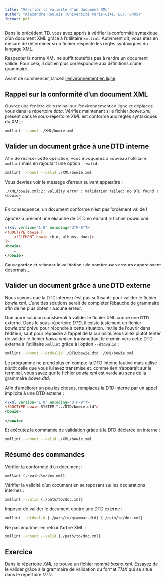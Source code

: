 ```yaml
---
title: "Vérifier la validité d’un document XML"
author: "Alexandre Roulois (Université Paris-Cité, LLF, CNRS)"
format: pdf
---
```


Dans le précédent TD, vous avez appris à vérifier la conformité syntaxique d’un document XML grâce à l’utilitaire `xmllint`. Autrement dit, vous êtes en mesure de déterminer si un fichier respecte les règles syntaxiques du langage XML.

Respecter la norme XML ne suffit toutefois pas à rendre un document valide. Pour cela, il doit en plus correspondre aux définitions d’une grammaire.

Avant de commencer, lancez [l’environnement en ligne](https://mybinder.org/v2/gh/Alex-bzh/XML-M2ILTS/HEAD).

## Rappel sur la conformité d’un document XML

Ouvrez une fenêtre de terminal sur l’environnement en ligne et déplacez-vous dans le répertoire *data*. Vérifiez maintenant si le fichier *bowie.xml*, présent dans le sous-répertoire *XML* est conforme aux règles syntaxiques du XML :

```bash
xmllint --noout ./XML/bowie.xml
```

## Valider un document grâce à une DTD interne

Afin de réaliser cette opération, vous invoquerez à nouveau l’utilitaire `xmllint` mais en rajoutant une option `--valid` :

```bash
xmllint --noout --valid ./XML/bowie.xml
```

Vous devriez voir le message d’erreur suivant apparaître :

```
./XML/bowie.xml:2: validity error : Validation failed: no DTD found !
<bowie>
      ^
```

En conséquence, un document conforme n’est pas forcément valide !

Ajoutez à présent une ébauche de DTD en éditant le fichier *bowie.xml* :

```xml
<?xml version="1.0" encoding="UTF-8"?>
<!DOCTYPE bowie [
	<!ELEMENT bowie (bio, albums, duos)>
]>
<bowie>
	…
</bowie>
```

Sauvegardez et relancez la validation : de nombreuses erreurs apparaissent désormais…

## Valider un document grâce à une DTD externe

Nous savons que la DTD interne n’est pas suffisante pour valider le fichier *bowie.xml*. L’une des solutions serait de compléter l’ébauche de grammaire afin de ne plus obtenir aucune erreur.

Une autre solution consisterait à valider le fichier XML contre une DTD externe. Dans le sous-répertoire *DTD*, il existe justement un fichier *bowie.dtd* prévu pour répondre à cette situation. Inutile de l’ouvrir dans l’éditeur, sauf pour répondre à l’appel de la curiosité. Vous allez plutôt tenter de valider le fichier *bowie.xml* en transmettant le chemin vers cette DTD externe à l’utilitaire `xmllint` grâce à l’option `--dtdvalid` :

```bash
xmllint --noout --dtdvalid ./DTD/bowie.dtd ./XML/bowie.xml
```

Le programme ne prend plus en compte la DTD interne fautive mais utilise plutôt celle que vous lui avez transmise et, comme rien n’apparaît sur le terminal, vous savez que le fichier *bowie.xml* est valide au sens de la grammaire *bowie.dtd*.

Afin d’améliorer un peu les choses, remplacez la DTD interne par un appel implicite à une DTD externe :

```xml
<?xml version="1.0" encoding="UTF-8"?>
<!DOCTYPE bowie SYSTEM "../DTD/bowie.dtd">
<bowie>
	…
</bowie>
```

Et exécutez la commande de validation grâce à la DTD déclarée en interne :

```bash
xmllint --noout --valid ./XML/bowie.xml
```

## Résumé des commandes

Vérifier la conformité d’un document :

```bash
xmllint {./path/to/doc.xml}
```

Vérifier la validité d’un document en se reposant sur les déclarations internes :

```bash
xmllint --valid {./path/to/doc.xml}
```

Imposer de valider le document contre une DTD externe :

```bash
xmllint --dtdvalid {./path/to/grammar.dtd} {./path/to/doc.xml}
```

Ne pas imprimer en retour l’arbre XML :

```bash
xmllint --noout --valid {./path/to/doc.xml}
```

## Exercice

Dans le répertoire *XML* se trouve un fichier nommé *basho.xml*. Essayez de le valider grâce à la grammaire de validation du format *TMX* qui se situe dans le répertoire *DTD*.
